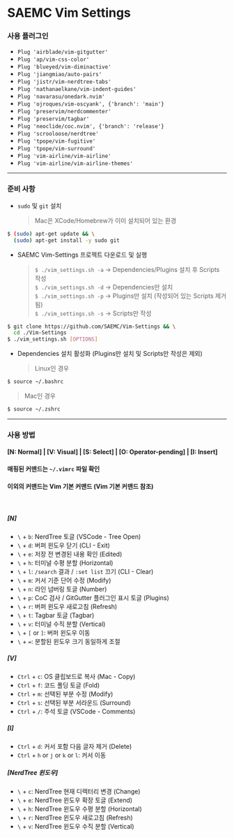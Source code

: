 # SAEMC Vim Settings

### 사용 플러그인

- `Plug 'airblade/vim-gitgutter'`
- `Plug 'ap/vim-css-color'`
- `Plug 'blueyed/vim-diminactive'`
- `Plug 'jiangmiao/auto-pairs'`
- `Plug 'jistr/vim-nerdtree-tabs'`
- `Plug 'nathanaelkane/vim-indent-guides'`
- `Plug 'navarasu/onedark.nvim'`
- `Plug 'ojroques/vim-oscyank', {'branch': 'main'}`
- `Plug 'preservim/nerdcommenter'`
- `Plug 'preservim/tagbar'`
- `Plug 'neoclide/coc.nvim', {'branch': 'release'}`
- `Plug 'scrooloose/nerdtree'`
- `Plug 'tpope/vim-fugitive'`
- `Plug 'tpope/vim-surround'`
- `Plug 'vim-airline/vim-airline'`
- `Plug 'vim-airline/vim-airline-themes'`

---

### 준비 사항

- `sudo` 및 `git` 설치
  > Mac은 XCode/Homebrew가 이미 설치되어 있는 환경

```bash
$ (sudo) apt-get update && \
  (sudo) apt-get install -y sudo git
```

- SAEMC Vim-Settings 프로젝트 다운로드 및 실행
  > `$ ./vim_settings.sh -a` -> Dependencies/Plugins 설치 후 Scripts 작성  
  > `$ ./vim_settings.sh -d` -> Dependencies만 설치  
  > `$ ./vim_settings.sh -p` -> Plugins만 설치 (작성되어 있는 Scripts 제거됨)  
  > `$ ./vim_settings.sh -s` -> Scripts만 작성

```bash
$ git clone https://github.com/SAEMC/Vim-Settings && \
  cd ./Vim-Settings
$ ./vim_settings.sh [OPTIONS]
```

- Dependencies 설치 활성화 (Plugins만 설치 및 Scripts만 작성은 제외)
  > Linux인 경우

```bash
$ source ~/.bashrc
```

> Mac인 경우

```bash
$ source ~/.zshrc
```

---

### 사용 방법

#### [N: Normal] | [V: Visual] | [S: Select] | [O: Operator-pending] | [I: Insert]

#### 매핑된 커맨드는 `~/.vimrc` 파일 확인

#### 이외의 커맨드는 Vim 기본 커맨드 (Vim 기본 커맨드 참조)

<br/>

##### [N]

- `\` + `b`: NerdTree 토글 (VSCode - Tree Open)
- `\` + `d`: 버퍼 윈도우 닫기 (CLI - Exit)
- `\` + `e`: 저장 전 변경된 내용 확인 (Edited)
- `\` + `h`: 터미널 수평 분할 (Horizontal)
- `\` + `l`: `/search` 결과 / `:set list` 끄기 (CLI - Clear)
- `\` + `m`: 커서 기준 단어 수정 (Modify)
- `\` + `n`: 라인 넘버링 토글 (Number)
- `\` + `p`: CoC 검사 / GitGutter 플러그인 표시 토글 (Plugins)
- `\` + `r`: 버퍼 윈도우 새로고침 (Refresh)
- `\` + `t`: Tagbar 토글 (Tagbar)
- `\` + `v`: 터미널 수직 분할 (Vertical)
- `\` + `[` or `]`: 버퍼 윈도우 이동
- `\` + `=`: 분할된 윈도우 크기 동일하게 조절

##### [V]

- `Ctrl` + `c`: OS 클립보드로 복사 (Mac - Copy)
- `Ctrl` + `f`: 코드 폴딩 토글 (Fold)
- `Ctrl` + `m`: 선택된 부분 수정 (Modify)
- `Ctrl` + `s`: 선택된 부분 서라운드 (Surround)
- `Ctrl` + `/`: 주석 토글 (VSCode - Comments)

##### [I]

- `Ctrl` + `d`: 커서 포함 다음 글자 제거 (Delete)
- `Ctrl` + `h` or `j` or `k` or `l`: 커서 이동

##### [NerdTree 윈도우]

- `\` + `c`: NerdTree 현재 디렉터리 변경 (Change)
- `\` + `e`: NerdTree 윈도우 확장 토글 (Extend)
- `\` + `h`: NerdTree 윈도우 수평 분할 (Horizontal)
- `\` + `r`: NerdTree 윈도우 새로고침 (Refresh)
- `\` + `v`: NerdTree 윈도우 수직 분할 (Vertical)

<br/>
